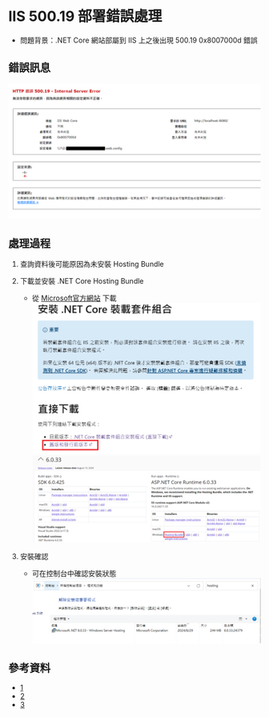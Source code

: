 # IIS 500.19 部署錯誤處理

- 問題背景：.NET Core 網站部屬到 IIS 上之後出現 500.19 0x8007000d 錯誤

## 錯誤訊息

![](01.png)

## 處理過程
1. 查詢資料後可能原因為未安裝 Hosting Bundle

2. 下載並安裝 .NET Core Hosting Bundle
   - 從 [Microsoft官方網站](https://learn.microsoft.com/zh-tw/aspnet/core/host-and-deploy/iis/hosting-bundle?view=aspnetcore-6.0) 下載
   ![](02.png)
   ![](03.png)

3. 安裝確認
   - 可在控制台中確認安裝狀態
   ![](04.png)

## 參考資料
- [1](https://stackoverflow.com/questions/13532447/http-error-500-19-iis-7-5-error-0x8007000d)
- [2](https://blog.darkthread.net/blog/aspnetcore-500-19-0x8007000d/)
- [3](https://huier23.medium.com/net-%E6%96%B0%E6%89%8B%E6%9D%91-%E6%89%93%E4%BB%80%E9%BA%BC%E6%89%93-%E8%A6%81%E6%89%93%E5%8E%BB%E7%B7%B4%E8%88%9E%E5%AE%A4%E6%89%93-6da64ae1d61a)

